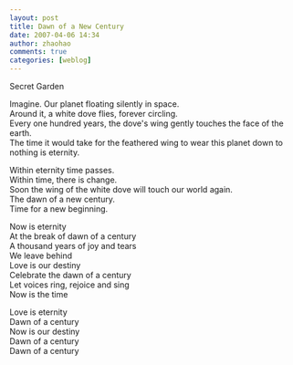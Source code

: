 ```yaml
---   
layout: post   
title: Dawn of a New Century   
date: 2007-04-06 14:34   
author: zhaohao   
comments: true   
categories: [weblog]   
---   
```

Secret Garden   
   
Imagine. Our planet floating silently in space.    
Around it, a white dove flies, forever circling.    
Every one hundred years, the dove's wing gently touches the face of the earth.    
The time it would take for the feathered wing to wear this planet down to nothing is eternity.   
   
Within eternity time passes.    
Within time, there is change.    
Soon the wing of the white dove will touch our world again.    
The dawn of a new century.    
Time for a new beginning.   
   
Now is eternity   
At the break of dawn of a century   
A thousand years of joy and tears   
We leave behind   
Love is our destiny   
Celebrate the dawn of a century   
Let voices ring, rejoice and sing   
Now is the time   
   
Love is eternity    
Dawn of a century   
Now is our destiny   
Dawn of a century   
Dawn of a century   
